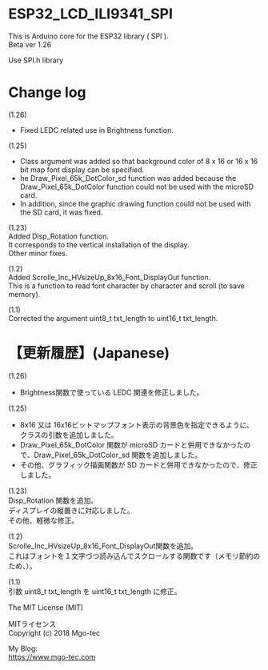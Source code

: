 # ESP32_LCD_ILI9341_SPI
This is Arduino core for the ESP32 library ( SPI ).  
Beta ver 1.26  
  
Use SPI.h library  
  
# Change log
(1.26)  
- Fixed LEDC related use in Brightness function.  
  
(1.25)  
- Class argument was added so that background color of 8 x 16 or 16 x 16 bit map font display can be specified.  
- he Draw_Pixel_65k_DotColor_sd function was added because the Draw_Pixel_65k_DotColor function could not be used with the microSD card.  
- In addition, since the graphic drawing function could not be used with the SD card, it was fixed.  
  
(1.23)  
Added Disp_Rotation function.  
It corresponds to the vertical installation of the display.  
Other minor fixes.  
  
(1.2)  
Added Scrolle_Inc_HVsizeUp_8x16_Font_DisplayOut function.  
This is a function to read font character by character and scroll (to save memory).  
  
(1.1)  
Corrected the argument uint8_t txt_length to uint16_t txt_length.      
  
# 【更新履歴】(Japanese)  
(1.26)  
- Brightness関数で使っている LEDC 関連を修正しました。  
  
(1.25)  
- 8x16 又は 16x16ビットマップフォント表示の背景色を指定できるように、クラスの引数を追加しました。  
- Draw_Pixel_65k_DotColor 関数が microSD カードと併用できなかったので、Draw_Pixel_65k_DotColor_sd 関数を追加しました。  
- その他、グラフィック描画関数が SD カードと併用できなかったので、修正しました。  
  
(1.23)  
Disp_Rotation 関数を追加。  
ディスプレイの縦置きに対応しました。  
その他、軽微な修正。  
  
(1.2)  
Scrolle_Inc_HVsizeUp_8x16_Font_DisplayOut関数を追加。  
これはフォントを１文字づつ読み込んでスクロールする関数です（メモリ節約のため、）。  
  
(1.1)  
引数 uint8_t txt_length を uint16_t txt_length に修正。  
  
The MIT License (MIT)  
  
MITライセンス  
Copyright (c) 2018 Mgo-tec  
  
My Blog:  
https://www.mgo-tec.com  